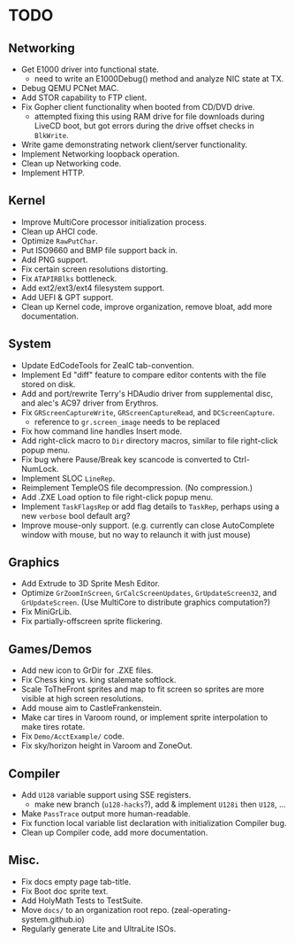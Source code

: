 # TODO

## Networking
* Get E1000 driver into functional state.
  - need to write an E1000Debug() method and analyze NIC state at TX.
* Debug QEMU PCNet MAC.
* Add STOR capability to FTP client.
* Fix Gopher client functionality when booted from CD/DVD drive.
  - attempted fixing this using RAM drive for file downloads during LiveCD boot, but got errors during the drive offset checks in `BlkWrite`.
* Write game demonstrating network client/server functionality.
* Implement Networking loopback operation.
* Clean up Networking code.
* Implement HTTP.

## Kernel
* Improve MultiCore processor initialization process.
* Clean up AHCI code.
* Optimize `RawPutChar`.
* Put ISO9660 and BMP file support back in.
* Add PNG support.
* Fix certain screen resolutions distorting.
* Fix `ATAPIRBlks` bottleneck.
* Add ext2/ext3/ext4 filesystem support.
* Add UEFI & GPT support.
* Clean up Kernel code, improve organization, remove bloat, add more documentation.

## System
* Update EdCodeTools for ZealC tab-convention.
* Implement Ed "diff" feature to compare editor contents with the file stored on disk.
* Add and port/rewrite Terry's HDAudio driver from supplemental disc, and alec's AC97 driver from Erythros.
* Fix `GRScreenCaptureWrite`, `GRScreenCaptureRead`, and `DCScreenCapture`.
  - reference to `gr.screen_image` needs to be replaced
* Fix how command line handles Insert mode.
* Add right-click macro to `Dir` directory macros, similar to file right-click popup menu.
* Fix bug where Pause/Break key scancode is converted to Ctrl-NumLock.
* Implement SLOC `LineRep`.
* Reimplement TempleOS file decompression. (No compression.)
* Add .ZXE Load option to file right-click popup menu.
* Implement `TaskFlagsRep` or add flag details to `TaskRep`, perhaps using a new `verbose` bool default arg?
* Improve mouse-only support. (e.g. currently can close AutoComplete window with mouse, but no way to relaunch it with just mouse)
## Graphics
* Add Extrude to 3D Sprite Mesh Editor.
* Optimize `GrZoomInScreen`, `GrCalcScreenUpdates`, `GrUpdateScreen32`, and `GrUpdateScreen`. (Use MultiCore to distribute graphics computation?)
* Fix MiniGrLib.
* Fix partially-offscreen sprite flickering.

## Games/Demos
* Add new icon to GrDir for .ZXE files.
* Fix Chess king vs. king stalemate softlock.
* Scale ToTheFront sprites and map to fit screen so sprites are more visible at high screen resolutions.
* Add mouse aim to CastleFrankenstein.
* Make car tires in Varoom round, or implement sprite interpolation to make tires rotate.
* Fix `Demo/AcctExample/` code.
* Fix sky/horizon height in Varoom and ZoneOut.


## Compiler
* Add `U128` variable support using SSE registers.
  - make new branch (`u128-hacks`?), add & implement `U128i` then `U128`, ...
* Make `PassTrace` output more human-readable.
* Fix function local variable list declaration with initialization Compiler bug.
* Clean up Compiler code, add more documentation.

## Misc.
* Fix docs empty page tab-title.
* Fix Boot doc sprite text.
* Add HolyMath Tests to TestSuite.
* Move `docs/` to an organization root repo. (zeal-operating-system.github.io)
* Regularly generate Lite and UltraLite ISOs.